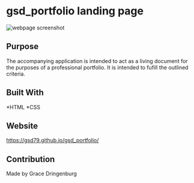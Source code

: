 # gsd_portfolio landing page
![webpage screenshot](https://i.postimg.cc/R4HYYqhJ/gsd79-github-io-gsd-portfolio.png) 

## Purpose
The accompanying application is intended to act as a living document for the purposes of a professional portfolio. It is intended to fufill the outlined criteria. 

## Built With
*HTML
*CSS

## Website
https://gsd79.github.io/gsd_portfolio/

## Contribution
Made by Grace Dringenburg
